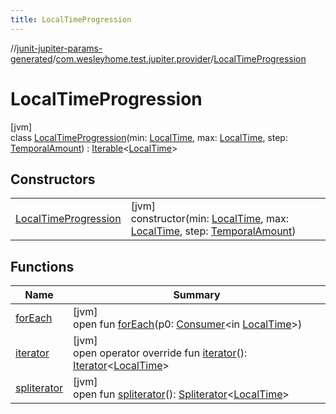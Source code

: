 ```yaml
---
title: LocalTimeProgression
---
```

//[junit-jupiter-params-generated](../../../index.html)/[com.wesleyhome.test.jupiter.provider](../index.html)/[LocalTimeProgression](index.html)



# LocalTimeProgression



[jvm]\
class [LocalTimeProgression](index.html)(min: [LocalTime](https://docs.oracle.com/javase/8/docs/api/java/time/LocalTime.html), max: [LocalTime](https://docs.oracle.com/javase/8/docs/api/java/time/LocalTime.html), step: [TemporalAmount](https://docs.oracle.com/javase/8/docs/api/java/time/temporal/TemporalAmount.html)) : [Iterable](https://kotlinlang.org/api/latest/jvm/stdlib/kotlin.collections/-iterable/index.html)&lt;[LocalTime](https://docs.oracle.com/javase/8/docs/api/java/time/LocalTime.html)&gt;



## Constructors


| | |
|---|---|
| [LocalTimeProgression](-local-time-progression.html) | [jvm]<br>constructor(min: [LocalTime](https://docs.oracle.com/javase/8/docs/api/java/time/LocalTime.html), max: [LocalTime](https://docs.oracle.com/javase/8/docs/api/java/time/LocalTime.html), step: [TemporalAmount](https://docs.oracle.com/javase/8/docs/api/java/time/temporal/TemporalAmount.html)) |


## Functions


| Name | Summary |
|---|---|
| [forEach](index.html#1216215552%2FFunctions%2F1379700275) | [jvm]<br>open fun [forEach](index.html#1216215552%2FFunctions%2F1379700275)(p0: [Consumer](https://docs.oracle.com/javase/8/docs/api/java/util/function/Consumer.html)&lt;in [LocalTime](https://docs.oracle.com/javase/8/docs/api/java/time/LocalTime.html)&gt;) |
| [iterator](iterator.html) | [jvm]<br>open operator override fun [iterator](iterator.html)(): [Iterator](https://kotlinlang.org/api/latest/jvm/stdlib/kotlin.collections/-iterator/index.html)&lt;[LocalTime](https://docs.oracle.com/javase/8/docs/api/java/time/LocalTime.html)&gt; |
| [spliterator](../../com.wesleyhome.test.jupiter.provider.number/-float-progression/index.html#-1387152138%2FFunctions%2F1379700275) | [jvm]<br>open fun [spliterator](../../com.wesleyhome.test.jupiter.provider.number/-float-progression/index.html#-1387152138%2FFunctions%2F1379700275)(): [Spliterator](https://docs.oracle.com/javase/8/docs/api/java/util/Spliterator.html)&lt;[LocalTime](https://docs.oracle.com/javase/8/docs/api/java/time/LocalTime.html)&gt; |

